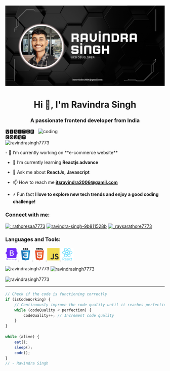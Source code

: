 ![logo](github-banner.png)
<h1 align="center">Hi 👋, I'm Ravindra Singh</h1>
<h3 align="center">A passionate frontend developer from India</h3>

<img align="right" alt="coding" width="400" src="https://user-images.githubusercontent.com/55389276/140866485-8fb1c876-9a8f-4d6a-98dc-08c4981eaf70.gif">

<p align="left"> 
 🆅🅸🆂🅸🆃🅾🆁 🅲🅾🆄🅽🆃<br>
 <img src="https://komarev.com/ghpvc/?username=ravindrasingh7773&label=Profile%20views&color=0e75b6&style=flat" alt="ravindrasingh7773" /> 
</p>
- 🔭 I’m currently working on **e-commerce website**

- 🌱 I’m currently learning **Reactjs advance**

- 💬 Ask me about **ReactJs, Javascript**

- 📫 How to reach me **itsravindra2006@gamil.com**

- ⚡ Fun fact **I love to explore new tech trends and enjoy a good coding challenge!**

<h3 align="left">Connect with me:</h3>
<p align="left">
<a href="https://twitter.com/_rathoresaa7773" target="blank"><img align="center" src="https://raw.githubusercontent.com/rahuldkjain/github-profile-readme-generator/master/src/images/icons/Social/twitter.svg" alt="_rathoresaa7773" height="30" width="40" /></a>
<a href="https://linkedin.com/in/ravindra-singh-9b811528b" target="blank"><img align="center" src="https://raw.githubusercontent.com/rahuldkjain/github-profile-readme-generator/master/src/images/icons/Social/linked-in-alt.svg" alt="ravindra-singh-9b811528b" height="30" width="40" /></a>
<a href="https://instagram.com/_ravsarathore7773" target="blank"><img align="center" src="https://raw.githubusercontent.com/rahuldkjain/github-profile-readme-generator/master/src/images/icons/Social/instagram.svg" alt="_ravsarathore7773" height="30" width="40" /></a>
</p>

<h3 align="left">Languages and Tools:</h3>
<p align="left"> <a href="https://getbootstrap.com" target="_blank" rel="noreferrer"> <img src="https://raw.githubusercontent.com/devicons/devicon/master/icons/bootstrap/bootstrap-plain-wordmark.svg" alt="bootstrap" width="40" height="40"/> </a> <a href="https://www.w3schools.com/css/" target="_blank" rel="noreferrer"> <img src="https://raw.githubusercontent.com/devicons/devicon/master/icons/css3/css3-original-wordmark.svg" alt="css3" width="40" height="40"/> </a> <a href="https://www.w3.org/html/" target="_blank" rel="noreferrer"> <img src="https://raw.githubusercontent.com/devicons/devicon/master/icons/html5/html5-original-wordmark.svg" alt="html5" width="40" height="40"/> </a> <a href="https://developer.mozilla.org/en-US/docs/Web/JavaScript" target="_blank" rel="noreferrer"> <img src="https://raw.githubusercontent.com/devicons/devicon/master/icons/javascript/javascript-original.svg" alt="javascript" width="40" height="40"/> </a> <a href="https://reactjs.org/" target="_blank" rel="noreferrer"> <img src="https://raw.githubusercontent.com/devicons/devicon/master/icons/react/react-original-wordmark.svg" alt="react" width="40" height="40"/> </a> </p>

<p><img align="left" src="https://github-readme-stats.vercel.app/api/top-langs?username=ravindrasingh7773&show_icons=true&locale=en&layout=compact" alt="ravindrasingh7773" /></p>

<p>&nbsp;<img align="center" src="https://github-readme-stats.vercel.app/api?username=ravindrasingh7773&show_icons=true&locale=en" alt="ravindrasingh7773" /></p>

<p><img align="center" src="https://github-readme-streak-stats.herokuapp.com/?user=ravindrasingh7773&" alt="ravindrasingh7773" /></p>

---
```javascript
// Check if the code is functioning correctly
if (isCodeWorking) {
    // Continuously improve the code quality until it reaches perfection
    while (codeQuality < perfection) {
        codeQuality++; // Increment code quality
    }
}

while (alive) {
    eat();
    sleep();
    code();
}
// - Ravindra Singh
```

